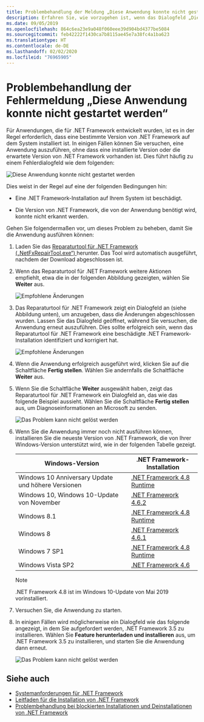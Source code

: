 ```yaml
---
title: Problembehandlung der Meldung „Diese Anwendung konnte nicht gestartet werden“
description: Erfahren Sie, wie vorzugehen ist, wenn das Dialogfeld „Diese Anwendung konnte nicht gestartet werden“ angezeigt wird.
ms.date: 09/05/2019
ms.openlocfilehash: 864c6ea23e9a048f060eee39d904bd4377be5084
ms.sourcegitcommit: feb42222f1430ca7b8115ae45e7a38fc4a1ba623
ms.translationtype: HT
ms.contentlocale: de-DE
ms.lasthandoff: 02/02/2020
ms.locfileid: "76965905"
---
```

# <a name="troubleshooting-a-this-application-could-not-be-started-error-message"></a>Problembehandlung der Fehlermeldung „Diese Anwendung konnte nicht gestartet werden“

Für Anwendungen, die für .NET Framework entwickelt wurden, ist es in der Regel erforderlich, dass eine bestimmte Version von .NET Framework auf dem System installiert ist. In einigen Fällen können Sie versuchen, eine Anwendung auszuführen, ohne dass eine installierte Version oder die erwartete Version von .NET Framework vorhanden ist. Dies führt häufig zu einem Fehlerdialogfeld wie dem folgenden:

![Diese Anwendung konnte nicht gestartet werden](media/application-not-started/app-could-not-be-started.png)

Dies weist in der Regel auf eine der folgenden Bedingungen hin:

- Eine .NET Framework-Installation auf Ihrem System ist beschädigt.

- Die Version von .NET Framework, die von der Anwendung benötigt wird, konnte nicht erkannt werden.

Gehen Sie folgendermaßen vor, um dieses Problem zu beheben, damit Sie die Anwendung ausführen können:

1. Laden Sie das [Reparaturtool für .NET Framework („NetFxRepairTool.exe“) ](https://www.microsoft.com/download/details.aspx?id=30135) herunter. Das Tool wird automatisch ausgeführt, nachdem der Download abgeschlossen ist.

1. Wenn das Reparaturtool für .NET Framework weitere Aktionen empfiehlt, etwa die in der folgenden Abbildung gezeigten, wählen Sie **Weiter** aus.

   ![Empfohlene Änderungen](media/application-not-started/repair-tool-recommended-changes.png)

1. Das Reparaturtool für .NET Framework zeigt ein Dialogfeld an (siehe Abbildung unten), um anzugeben, dass die Änderungen abgeschlossen wurden. Lassen Sie das Dialogfeld geöffnet, während Sie versuchen, die Anwendung erneut auszuführen. Dies sollte erfolgreich sein, wenn das Reparaturtool für .NET Framework eine beschädigte .NET Framework-Installation identifiziert und korrigiert hat.

   ![Empfohlene Änderungen](media/application-not-started/repair-tool-changes-complete.png)

1. Wenn die Anwendung erfolgreich ausgeführt wird, klicken Sie auf die Schaltfläche **Fertig stellen**. Wählen Sie andernfalls die Schaltfläche **Weiter** aus.

1. Wenn Sie die Schaltfläche **Weiter** ausgewählt haben, zeigt das Reparaturtool für .NET Framework ein Dialogfeld an, das wie das folgende Beispiel aussieht. Wählen Sie die Schaltfläche **Fertig stellen** aus, um Diagnoseinformationen an Microsoft zu senden.

   ![Das Problem kann nicht gelöst werden](media/application-not-started/repair-tool-no-resolution.png)

1. Wenn Sie die Anwendung immer noch nicht ausführen können, installieren Sie die neueste Version von .NET Framework, die von Ihrer Windows-Version unterstützt wird, wie in der folgenden Tabelle gezeigt.

   |Windows-Version|.NET Framework-Installation|
   |---|---|
   |Windows 10 Anniversary Update und höhere Versionen|[.NET Framework 4.8 Runtime](https://dotnet.microsoft.com/download/dotnet-framework/net48)|
   |Windows 10, Windows 10-Update von November|[.NET Framework 4.6.2](https://dotnet.microsoft.com/download/dotnet-framework/net462)|
   |Windows 8.1|[.NET Framework 4.8 Runtime](https://dotnet.microsoft.com/download/dotnet-framework/net48)|
   |Windows 8|[.NET Framework 4.6.1](https://dotnet.microsoft.com/download/dotnet-framework/net461)|
   |Windows 7 SP1|[.NET Framework 4.8 Runtime](https://dotnet.microsoft.com/download/dotnet-framework/net48)|
   |Windows Vista SP2|[.NET Framework 4.6](https://dotnet.microsoft.com/download/dotnet-framework/net46)|

   > [!NOTE]
   > .NET Framework 4.8 ist im Windows 10-Update von Mai 2019 vorinstalliert.

1. Versuchen Sie, die Anwendung zu starten.

1. In einigen Fällen wird möglicherweise ein Dialogfeld wie das folgende angezeigt, in dem Sie aufgefordert werden, .NET Framework 3.5 zu installieren. Wählen Sie **Feature herunterladen und installieren** aus, um .NET Framework 3.5 zu installieren, und starten Sie die Anwendung dann erneut.

   ![Das Problem kann nicht gelöst werden](media/application-not-started/install-3-5.png)

## <a name="see-also"></a>Siehe auch

- [Systemanforderungen für .NET Framework](../get-started/system-requirements.md)
- [Leitfaden für die Installation von .NET Framework](index.md)
- [Problembehandlung bei blockierten Installationen und Deinstallationen von .NET Framework](troubleshoot-blocked-installations-and-uninstallations.md)
